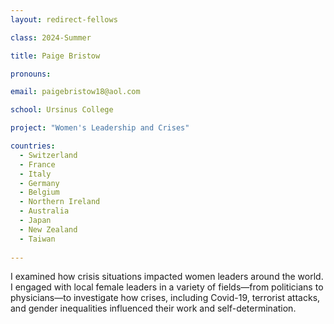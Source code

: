 ```yaml
---
layout: redirect-fellows

class: 2024-Summer

title: Paige Bristow

pronouns: 

email: paigebristow18@aol.com

school: Ursinus College

project: "Women's Leadership and Crises"

countries:
  - Switzerland
  - France
  - Italy
  - Germany
  - Belgium
  - Northern Ireland
  - Australia
  - Japan
  - New Zealand
  - Taiwan
  
---
```


I examined how crisis situations impacted women leaders around the world. I engaged with local female leaders in a variety of fields—from politicians to physicians—to investigate how crises, including Covid-19, terrorist attacks, and gender inequalities influenced their work and self-determination.